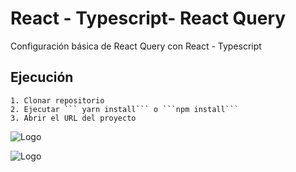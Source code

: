 # React - Typescript- React Query

Configuración básica de React Query con React - Typescript


##  Ejecución
    1. Clonar repositorio
    2. Ejecutar ``` yarn install``` o ```npm install```
    3. Abrir el URL del proyecto

![Logo](https://miro.medium.com/v2/resize:fit:1200/1*odW0CyTVxMVt5s3yhjjOhw.png)

![Logo](https://www.kozhuhds.com/_astro/react-query.2d296c3a.png/)
